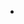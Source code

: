 -
<!---
ShahrukhJ/ShahrukhJ is a ✨ special ✨ repository because its `README.md` (this file) appears on your GitHub profile.
You can click the Preview link to take a look at your changes.
--->
